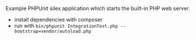 Example PHPUnit silex application which starts the built-in PHP web server.

- install dependencies with composer
- run with `bin/phpunit IntegrationTest.php --bootstrap=vendor/autoload.php`




